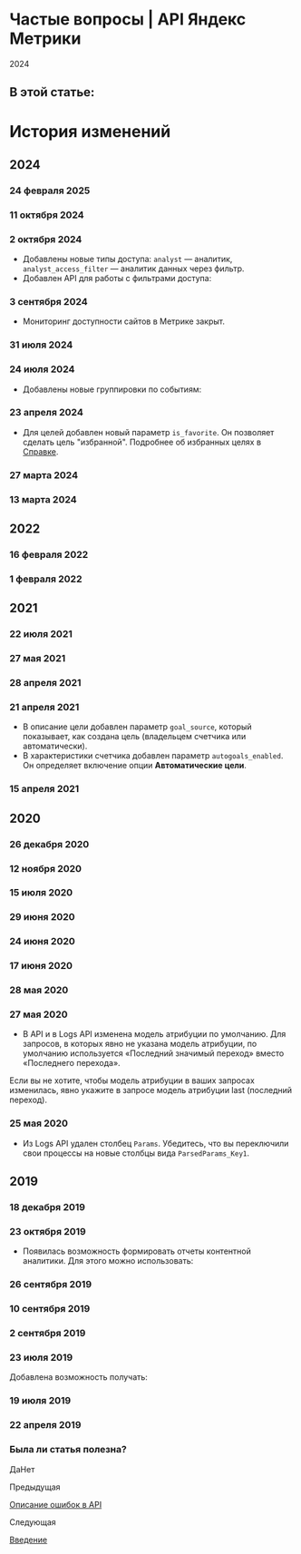 # Частые вопросы | API Яндекс Метрики

2024

## В этой статье:

# История изменений

## [](ru/intro/changelog#2024)2024

### [](ru/intro/changelog#24-02-25)24 февраля 2025

### [](ru/intro/changelog#11-10-24)11 октября 2024

### [](ru/intro/changelog#02-10-24)2 октября 2024

  * Добавлены новые типы доступа: `analyst` — аналитик, `analyst_access_filter` — аналитик данных через фильтр.
  * Добавлен API для работы с фильтрами доступа: 
### [](ru/intro/changelog#03-09-24)3 сентября 2024

  * Мониторинг доступности сайтов в Метрике закрыт.

### [](ru/intro/changelog#31-07-24)31 июля 2024

### [](ru/intro/changelog#24-07-24)24 июля 2024

  * Добавлены новые группировки по событиям: 
### [](ru/intro/changelog#23-04-24)23 апреля 2024

  * Для целей добавлен новый параметр `is_favorite`. Он позволяет сделать цель "избранной". Подробнее об избранных целях в [Справке](https://yandex.../support/metrica/general/goals.md).

### [](ru/intro/changelog#13-03-24)27 марта 2024

### [](ru/intro/changelog#13-03-24)13 марта 2024

## [](ru/intro/changelog#2022)2022

### [](ru/intro/changelog#16-02-22)16 февраля 2022

### [](ru/intro/changelog#01-02-22)1 февраля 2022

## [](ru/intro/changelog#2021)2021

### [](ru/intro/changelog#22-07-21)22 июля 2021

### [](ru/intro/changelog#27-05-21)27 мая 2021

### [](ru/intro/changelog#28-04-21)28 апреля 2021

### [](ru/intro/changelog#21-04-21)21 апреля 2021

  * В описание цели добавлен параметр `goal_source`, который показывает, как создана цель (владельцем счетчика или автоматически).
  * В характеристики счетчика добавлен параметр `autogoals_enabled`. Он определяет включение опции **Автоматические цели**.

### [](ru/intro/changelog#15-04-21)15 апреля 2021

## [](ru/intro/changelog#2020)2020

### [](ru/intro/changelog#26-12-20)26 декабря 2020

### [](ru/intro/changelog#12-11-20)12 ноября 2020

### [](ru/intro/changelog#15-07-20)15 июля 2020

### [](ru/intro/changelog#29-06-20)29 июня 2020

### [](ru/intro/changelog#24-06-20)24 июня 2020

### [](ru/intro/changelog#17-06-20)17 июня 2020

### [](ru/intro/changelog#28-05-20)28 мая 2020

### [](ru/intro/changelog#27-05-20)27 мая 2020

  * В API и в Logs API изменена модель атрибуции по умолчанию. Для запросов, в которых явно не указана модель атрибуции, по умолчанию используется «Последний значимый переход» вместо «Последнего перехода».

Если вы не хотите, чтобы модель атрибуции в ваших запросах изменилась, явно укажите в запросе модель атрибуции last (последний переход).

### [](ru/intro/changelog#25-05-20)25 мая 2020

  * Из Logs API удален столбец `Params`. Убедитесь, что вы переключили свои процессы на новые столбцы вида `ParsedParams_Key1`.

## [](ru/intro/changelog#2019)2019

### [](ru/intro/changelog#18-12-19)18 декабря 2019

### [](ru/intro/changelog#23-10-19)23 октября 2019

  * Появилась возможность формировать отчеты контентной аналитики. Для этого можно использовать: 
### [](ru/intro/changelog#26-09-19)26 сентября 2019

### [](ru/intro/changelog#10-09-19)10 сентября 2019

### [](ru/intro/changelog#2-09-19)2 сентября 2019

### [](ru/intro/changelog#23-07-19)23 июля 2019

Добавлена возможность получать:

### [](ru/intro/changelog#19-07-19)19 июля 2019

### [](ru/intro/changelog#22-04-19)22 апреля 2019

### Была ли статья полезна?

ДаНет

Предыдущая

[Описание ошибок в API](errors.md)

Следующая

[Введение](../management/index.md)